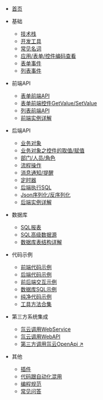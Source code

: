 * [首页](/)


* 基础

  * [技术栈](/doc/language)
  * [开发工具](/doc/dev-tools)
  * [常见名词](/doc/noun)
  * [应用/表单/控件编码查看](/doc/check-code)
  * [表单事件](/doc/form-events)
  * [列表事件](/doc/list-events)


* 前端API

  * [表单前端API](/doc/form-js-api)
  * [表单前端控件GetValue/SetValue](/doc/form-js-set-get)
  * [列表前端API](/doc/list-js-api)
  * [前端实例详解](/doc/js-instance)


* 后端API
  
  * [业务对象](/doc/biz-object)
  * [业务对象之控件的取值/赋值](/doc/bo-set-get)
  * [部门/人员/角色](/doc/organization)
  * [流程操作](/doc/workflow)
  * [消息通知/提醒](/doc/notification)
  * [定时器](/doc/timer)
  * [后端执行SQL](/doc/exec-sql)
  * [Json序列化/反序列化](doc/cs-json)
  * [后端实例详解](/doc/cs-instance)


* 数据库

  * [SQL报表](doc/sql-report)
  * [SQL高级数据源](doc/sql-dashboard)
  * [数据库表结构详解](/doc/database)


* 代码示例

  * [前端代码示例](/doc/js-example)
  * [后端代码示例](/doc/cs-example)
  * [前后端交互示例](/doc/interactive-example)
  * [数据库SQL示例](/doc/sql-example)
  * [纯净代码示例](/doc/pure-example)
  * [工具方法合集](/doc/tool-function.md)


* 第三方系统集成

  * [氚云调用WebService](/doc/req-ws)
  * [氚云调用WebAPI](/doc/req-api)
  * [第三方调用氚云OpenApi ↗](https://h3yun-pro-doc-openapi.apifox.cn/ ':target=_blank')


* 其他
  
  * [插件](/doc/plug)
  * [代码跟自动化混用](/doc/automation)
  * [编程规范](/doc/standard)
  * [常见问答](/doc/faq)
